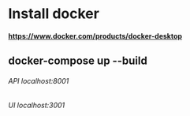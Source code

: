 # Install docker
#### https://www.docker.com/products/docker-desktop

## docker-compose up --build

###### API localhost:8001
###### UI localhost:3001